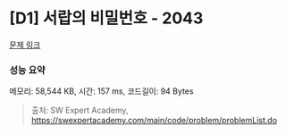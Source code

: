 # [D1] 서랍의 비밀번호 - 2043 

[문제 링크](https://swexpertacademy.com/main/code/problem/problemDetail.do?contestProbId=AV5QJ_8KAx8DFAUq) 

### 성능 요약

메모리: 58,544 KB, 시간: 157 ms, 코드길이: 94 Bytes



> 출처: SW Expert Academy, https://swexpertacademy.com/main/code/problem/problemList.do